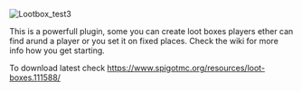 

![Lootbox_test3](https://user-images.githubusercontent.com/16368286/176768744-1b314987-5037-4bcd-ae2f-5da9459d6a31.png)

This is a powerfull plugin, some you can create loot boxes players ether can find arund a player or you set it on fixed places. 
Check the wiki for more info how you get starting.

To download latest check https://www.spigotmc.org/resources/loot-boxes.111588/
